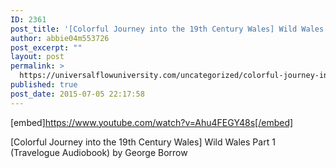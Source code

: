 ```yaml
---
ID: 2361
post_title: '[Colorful Journey into the 19th Century Wales] Wild Wales Part 1 (Travelogue Audiobook)'
author: abbie04m553726
post_excerpt: ""
layout: post
permalink: >
  https://universalflowuniversity.com/uncategorized/colorful-journey-into-the-19th-century-wales-wild-wales-part-1-travelogue-audiobook/
published: true
post_date: 2015-07-05 22:17:58
---
```

[embed]https://www.youtube.com/watch?v=Ahu4FEGY48s[/embed]<br>
<p>[Colorful Journey into the 19th Century Wales] Wild Wales Part 1 (Travelogue Audiobook) by George Borrow</p>